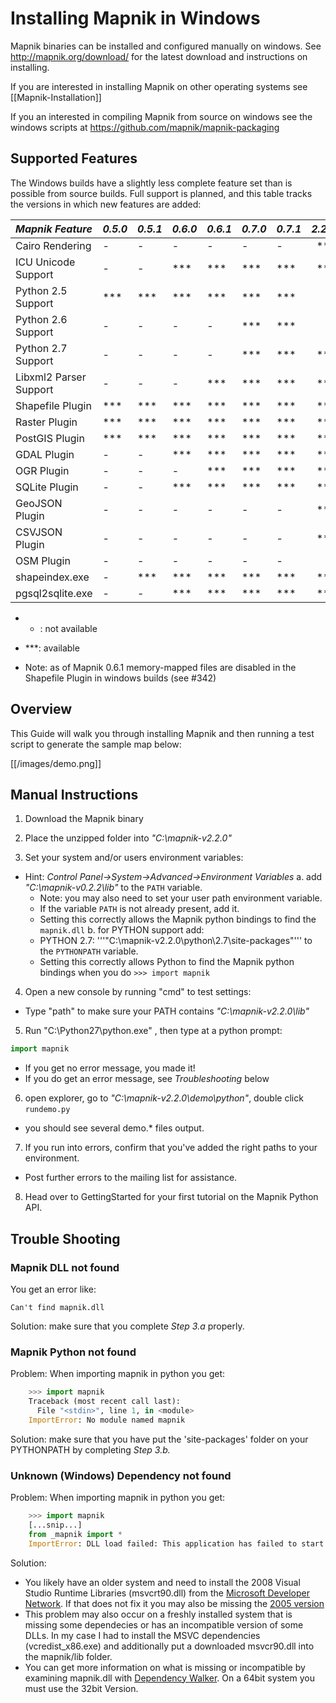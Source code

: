 # Installing Mapnik in Windows

Mapnik binaries can be installed and configured manually on windows. See http://mapnik.org/download/ for the latest download and instructions on installing.

If you are interested in installing Mapnik on other operating systems see [[Mapnik-Installation]]

If you an interested in compiling Mapnik from source on windows see the windows scripts at https://github.com/mapnik/mapnik-packaging

## Supported Features

The Windows builds have a slightly less complete feature set than is possible from source builds. Full support is planned, and this table tracks the versions in which new features are added:

| *Mapnik Feature* |*0.5.0*  |  *0.5.1*  | *0.6.0* | *0.6.1* | *0.7.0* | *0.7.1* | *2.2.0* |
|:-----------------|---------|-----------|---------|---------|---------|---------|--------:|
| Cairo Rendering | -| -| - | -| -| - | *** |
| ICU Unicode Support| - | -|  ***  |  *** |  *** | ***  | *** |
| Python 2.5 Support|  ***   |  *** |  ***   |  *** |  *** | *** | - |
| Python 2.6 Support| -| -| - | -|  *** | *** | - |
| Python 2.7 Support| -| -| - | -|  *** | *** | *** |
| Libxml2 Parser Support| -| -| - | ***  |  *** | *** | *** |
| Shapefile Plugin|  ***|  *** |  ***  |  ***  |  *** | *** | *** |
| Raster Plugin |  ***|  *** |  ***  |  ***  |  *** | *** | *** |
| PostGIS Plugin   |  ***|  *** |  ***  |  ***  |  *** | *** | *** |
| GDAL Plugin  | - | -|  ***  |  ***  |  *** | *** | *** |
| OGR Plugin| - | -| - | ***  |  *** | *** | *** |
| SQLite Plugin | - | -|  ***  |  ***  |  *** | *** | *** |
| GeoJSON Plugin | - | -|  -  |  -  |  - | - | *** |
| CSVJSON Plugin | - | -|  -  |  -  |  - | - | *** |
| OSM Plugin| - | -| - | -| -| -  | -  |
| shapeindex.exe| - | ***   |  ***  |  ***  |  *** | *** | *** |
| pgsql2sqlite.exe  | - | - |  ***  |  ***  |  *** | *** | *** |

 * - : not available
 * ***: available

* Note: as of Mapnik 0.6.1 memory-mapped files are disabled in the Shapefile Plugin in windows builds (see #342)

## Overview

This Guide will walk you through installing Mapnik and then running a test script to generate the sample map below:

[[/images/demo.png]]

## Manual Instructions

 1. Download the Mapnik binary

 2. Place the unzipped folder into *"C:\mapnik-v2.2.0\"*
 
 3. Set your system and/or users environment variables:
  * Hint: _Control Panel->System->Advanced->Environment Variables_
   a.  add *"C:\mapnik-v0.2.2\lib"* to the `PATH` variable.
    * Note: you may also need to set your user path environment variable.
    * If the variable `PATH` is not already present, add it.
    * Setting this correctly allows the Mapnik python bindings to find the `mapnik.dll`
   b. for PYTHON support add:
    * PYTHON 2.7:   '''"C:\mapnik-v2.2.0\python\2.7\site-packages"''' to the `PYTHONPATH` variable.
    * Setting this correctly allows Python to find the Mapnik python bindings when you do `>>> import mapnik`

 4. Open a new console by running "cmd" to test settings:
  * Type "path" to make sure your PATH contains *"C:\mapnik-v2.2.0\lib"*

 5. Run "C:\Python27\python.exe" , then type at a python prompt:

```python
import mapnik
```

  * If you get no error message, you made it!
  * If you do get an error message, see *Troubleshooting* below
 
 6. open explorer, go to *"C:\mapnik-v2.2.0\demo\python"*, double click `rundemo.py`
  * you should see several demo.* files output.

 7. If you run into errors, confirm that you've added the right paths to your environment.
  * Post further errors to the mailing list for assistance.

 8. Head over to GettingStarted for your first tutorial on the Mapnik Python API.

## Trouble Shooting

### Mapnik DLL not found

You get an error like:

    Can't find mapnik.dll

Solution: make sure that you complete *Step 3.a* properly.


### Mapnik Python not found

Problem: When importing mapnik in python you get:

```python
    >>> import mapnik
    Traceback (most recent call last):
      File "<stdin>", line 1, in <module>
    ImportError: No module named mapnik
```

Solution: make sure that you have put the 'site-packages' folder on your PYTHONPATH by completing *Step 3.b.*

### Unknown (Windows) Dependency not found

Problem: When importing mapnik in python you get:

```python
    >>> import mapnik
    [...snip...]
    from _mapnik import *
    ImportError: DLL load failed: This application has failed to start because the application configuration is incorrect. Reinstalling the application may fix this problem.
```

Solution:

 * You likely have an older system and need to install the 2008 Visual Studio Runtime Libraries (msvcrt90.dll) from the [Microsoft Developer Network](http://www.microsoft.com/downloads/details.aspx?familyid=9B2DA534-3E03-4391-8A4D-074B9F2BC1BF&displaylang=en). If that does not fix it you may also be missing the [2005 version](http://www.microsoft.com/downloads/details.aspx?familyid=32BC1BEE-A3F9-4C13-9C99-220B62A191EE&displaylang=en)
 * This problem may also occur on a freshly installed system that is missing some dependecies or has an incompatible version of some DLLs. In my case I had to install the MSVC dependencies (vcredist_x86.exe) and additionally put a downloaded msvcr90.dll into the mapnik/lib folder.
 * You can get more information on what is missing or incompatible by examining mapnik.dll with [Dependency Walker](http://www.dependencywalker.com/). On a 64bit system you must use the 32bit Version.

